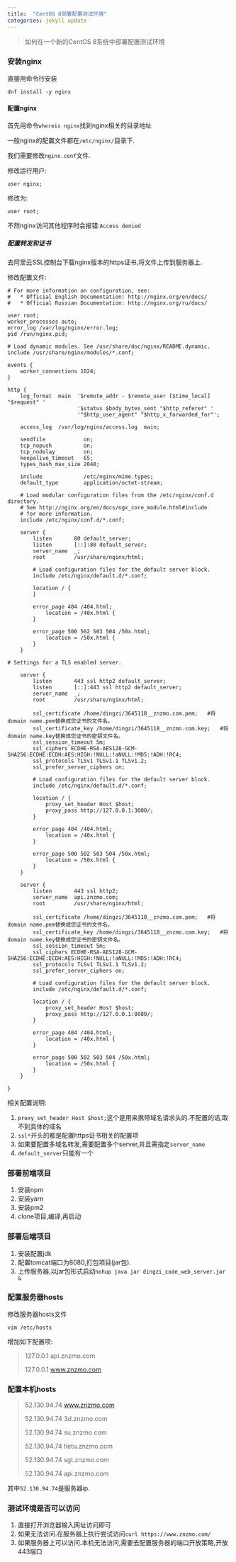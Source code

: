 ```yaml
---
title:  "CentOS 8部署配置测试环境"
categories: jekyll update
---
```


> 如何在一个新的CentOS 8系统中部署配置测试环境

### 安装nginx

直接用命令行安装

```shell
dnf install -y nginx
```

#### 配置nginx

首先用命令`whereis nginx`找到nginx相关的目录地址

一般nginx的配置文件都在`/etc/nginx/`目录下.

我们需要修改`nginx.conf`文件.

修改运行用户:

```shell
user nginx;
```

修改为:

```shell
user root;
```

不然nginx访问其他程序时会报错:`Access denied`

##### 配置转发和证书

去阿里云SSL控制台下载nginx版本的https证书,将文件上传到服务器上.

修改配置文件:

```nginx
# For more information on configuration, see:
#   * Official English Documentation: http://nginx.org/en/docs/
#   * Official Russian Documentation: http://nginx.org/ru/docs/

user root;
worker_processes auto;
error_log /var/log/nginx/error.log;
pid /run/nginx.pid;

# Load dynamic modules. See /usr/share/doc/nginx/README.dynamic.
include /usr/share/nginx/modules/*.conf;

events {
    worker_connections 1024;
}

http {
    log_format  main  '$remote_addr - $remote_user [$time_local] "$request" '
                      '$status $body_bytes_sent "$http_referer" '
                      '"$http_user_agent" "$http_x_forwarded_for"';

    access_log  /var/log/nginx/access.log  main;

    sendfile            on;
    tcp_nopush          on;
    tcp_nodelay         on;
    keepalive_timeout   65;
    types_hash_max_size 2048;

    include             /etc/nginx/mime.types;
    default_type        application/octet-stream;

    # Load modular configuration files from the /etc/nginx/conf.d directory.
    # See http://nginx.org/en/docs/ngx_core_module.html#include
    # for more information.
    include /etc/nginx/conf.d/*.conf;

    server {
        listen       80 default_server;
        listen       [::]:80 default_server;
        server_name  _;
        root         /usr/share/nginx/html;

        # Load configuration files for the default server block.
        include /etc/nginx/default.d/*.conf;

        location / {
        }

        error_page 404 /404.html;
            location = /40x.html {
        }

        error_page 500 502 503 504 /50x.html;
            location = /50x.html {
        }
    }

# Settings for a TLS enabled server.

    server {
        listen       443 ssl http2 default_server;
        listen       [::]:443 ssl http2 default_server;
        server_name  _;
        root         /usr/share/nginx/html;

        ssl_certificate /home/dingzi/3645118__znzmo.com.pem;   #将domain name.pem替换成您证书的文件名。
        ssl_certificate_key /home/dingzi/3645118__znzmo.com.key;   #将domain name.key替换成您证书的密钥文件名。
        ssl_session_timeout 5m;
        ssl_ciphers ECDHE-RSA-AES128-GCM-SHA256:ECDHE:ECDH:AES:HIGH:!NULL:!aNULL:!MD5:!ADH:!RC4;
        ssl_protocols TLSv1 TLSv1.1 TLSv1.2;
        ssl_prefer_server_ciphers on;

        # Load configuration files for the default server block.
        include /etc/nginx/default.d/*.conf;

        location / {
            proxy_set_header Host $host;
            proxy_pass http://127.0.0.1:3000/;
        }

        error_page 404 /404.html;
            location = /40x.html {
        }

        error_page 500 502 503 504 /50x.html;
            location = /50x.html {
        }
    }

    server {
        listen       443 ssl http2;
        server_name  api.znzmo.com;
        root         /usr/share/nginx/html;

        ssl_certificate /home/dingzi/3645118__znzmo.com.pem;   #将domain name.pem替换成您证书的文件名。
        ssl_certificate_key /home/dingzi/3645118__znzmo.com.key;   #将domain name.key替换成您证书的密钥文件名。
        ssl_session_timeout 5m;
        ssl_ciphers ECDHE-RSA-AES128-GCM-SHA256:ECDHE:ECDH:AES:HIGH:!NULL:!aNULL:!MD5:!ADH:!RC4;
        ssl_protocols TLSv1 TLSv1.1 TLSv1.2;
        ssl_prefer_server_ciphers on;

        # Load configuration files for the default server block.
        include /etc/nginx/default.d/*.conf;

        location / {
            proxy_set_header Host $host;
            proxy_pass http://127.0.0.1:8080/;
        }

        error_page 404 /404.html;
            location = /40x.html {
        }

        error_page 500 502 503 504 /50x.html;
            location = /50x.html {
        }
    }

}
```

相关配置说明:

1. `proxy_set_header Host $host;`这个是用来携带域名请求头的.不配置的话,取不到具体的域名
2. `ssl*`开头的都是配置https证书相关的配置项
3. 如果要配置多域名转发,需要配置多个server,并且需指定`server_name`
4. `default_server`只能有一个

### 部署前端项目

1. 安装npm
2. 安装yarn
3. 安装pm2
4. clone项目,编译,再启动

### 部署后端项目

1. 安装配置jdk
2. 配置tomcat端口为8080,打包项目(jar包).
3. 上传服务器,以jar包形式启动`nohup java jar dingzi_code_web_server.jar &`



### 配置服务器hosts

修改服务器hosts文件

```shell
vim /etc/hosts
```

增加如下配置项:

> 127.0.0.1 api.znzmo.com
>
> 127.0.0.1 www.znzmo.com

### 配置本机hosts

>52.130.94.74 www.znzmo.com
>
>52.130.94.74 3d.znzmo.com
>
>52.130.94.74 su.znzmo.com
>
>52.130.94.74 tietu.znzmo.com
>
>52.130.94.74 sgt.znzmo.com
>
>52.130.94.74 api.znzmo.com

其中`52.130.94.74`是服务器ip.

### 测试环境是否可以访问

1. 直接打开浏览器输入网址访问即可
2. 如果无法访问.在服务器上执行尝试访问`curl https://www.znzmo.com/`
3. 如果服务器上可以访问.本机无法访问,需要去配置服务器的端口开放策略,开放443端口